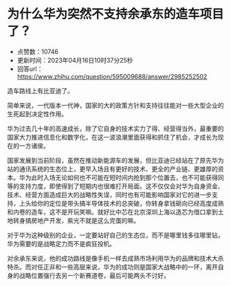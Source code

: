 # 为什么华为突然不支持余承东的造车项目了？
- 点赞数：10746
- 更新时间：2023年04月16日10时37分25秒
- 回答url：https://www.zhihu.com/question/595009688/answer/2985252502
<body>
 <p data-pid="JCeEm_ts">造车路线上有比亚迪了。</p>
 <p data-pid="GhuAmfPa">简单来说，一代版本一代神，国家的大的政策方针和支持往往能对一些大型企业的生死起到决定性作用。</p>
 <p data-pid="oYcrp-KZ">华为过去几十年的高速成长，除了它自身的技术实力了得、经营得当外，最重要的国家大力推进信息化和数字化，在这一波浪潮里面获得和抓住了机会，才成长为现在的一方诸侯。</p>
 <p data-pid="UgLiQzhw">国家发展到当前阶段，虽然在推动新能源车的发展，但比亚迪已经站在了原先华为站的通讯系统的生态位上，更早入场且有更好的技术、更全的产业链、更雄厚的资本。华为此时入场无论如何也不可能在短时间内抢到那个位置去，也不可能获得同等的支持力度，即使得到了短期内也很难打开局面。这不仅仅会对华为自身资金、技术、经营方面造成巨大的战略性失误，同时也有可能影响国家对它的进一步支持，上头给你的定位是带头搞半导体技术的总突破，你转身拿钱砸向已经高度成熟和内卷的造车，这不是开玩笑嘛。就好比中芯在北京深圳上海以造芯为借口拿到土地转身搞房地产开发，紫光不就是这么完蛋的嘛。</p>
 <p data-pid="RYJY_JM4">对于华为这种级别的企业，一定要站好自己的生态位，而不是哪里钱多往哪里钻，华为需要的是战略定力而不是疯狂投机。</p>
 <p data-pid="bMxNtqeZ">对余承东来说，他的成功路线是像手机一样去成熟市场利用华为的品牌和技术大杀特杀。而对任正非和一些高层来说，华为的成功则是国家大战略中的一环，离开自身的战略位置强行去另一个新赛道卷，最后可能两头不讨好。</p>
</body>